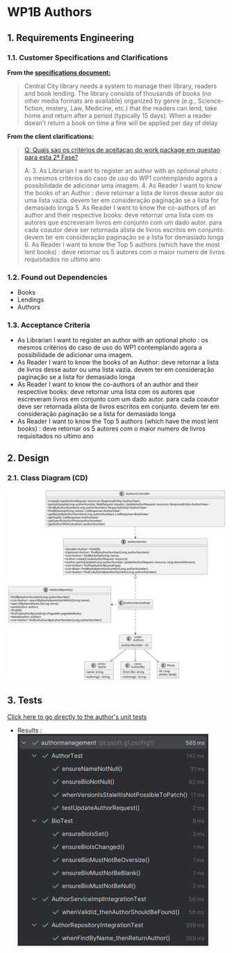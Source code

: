 # WP1B Authors
## 1. Requirements Engineering
### 1.1. Customer Specifications and Clarifications

**From the [specifications document:](https://moodle.isep.ipp.pt/pluginfile.php/372607/mod_resource/content/0/PSOFT_LETI_assignment_2023-2024.pdf)**
>Central City library needs a system to manage their library, readers and book lending. The library consists
of thousands of books (no other media formats are available) organized by genre (e.g., Science-fiction,
mistery, Law, Medicine, etc.) that the readers can lend, take home and return after a period (typically 15
days). When a reader doesn’t return a book on time a fine will be applied per day of delay

**From the client clarifications:**

>[Q: Quais sao os critérios de aceitaçao do work package em questao para esta 2ª Fase?](https://moodle.isep.ipp.pt/mod/forum/discuss.php?d=29987)
>
>A: 
>3. As Librarian I want to register an author with an optional photo : os mesmos critérios do caso de uso do WP1 contemplando agora a possibilidade de adicionar uma imagem. 
>4. As Reader I want to know the books of an Author :
deve retornar a lista de livros desse autor ou uma lista vazia. devem ter em consideração paginação se a lista for demasiado longa
>5. As Reader I want to know the co-authors of an author and their respective books:
>deve retornar uma lista com os autores que escreveram livros em conjunto com um dado autor. para cada coautor deve ser retornada alista de livros escritos em conjunto. devem ter em consideração paginação se a lista for demasiado longa
>6. As Reader I want to know the Top 5 authors (which have the most lent books) :
>deve retornar os 5 autores com o maior numero de livros requisitados no ultimo ano



### 1.2. Found out Dependencies
- Books
- Lendings
- Authors

### 1.3. Acceptance Criteria
- As Librarian I want to register an author with an optional photo : os mesmos critérios do caso de uso do WP1 contemplando agora a possibilidade de adicionar uma imagem. 
- As Reader I want to know the books of an Author:
deve retornar a lista de livros desse autor ou uma lista vazia. devem ter em consideração paginação se a lista for demasiado longa
- As Reader I want to know the co-authors of an author and their respective books:
deve retornar uma lista com os autores que escreveram livros em conjunto com um dado autor. para cada coautor deve ser retornada alista de livros escritos em conjunto. devem ter em consideração paginação se a lista for demasiado longa
- As Reader I want to know the Top 5 authors (which have the most lent books) :
deve retornar os 5 autores com o maior numero de livros requisitados no ultimo ano



## 2. Design
### 2.1. Class Diagram (CD)
![WP1B - Authors - ClassDiagram.svg](WP1B%20-%20Authors%20-%20ClassDiagram.svg)
## 3. Tests
[Click here to go directly to the author's unit tests](..%2F..%2F..%2Fsrc%2Ftest%2Fjava%2Fpt%2Fpsoft%2Fg1%2Fpsoftg1%2Fauthormanagement)
- Results :
![img.png](img.png)
